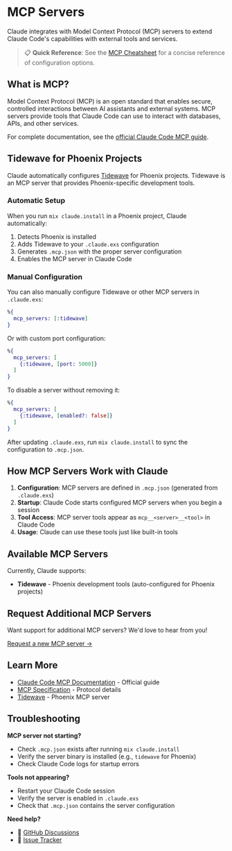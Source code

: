 # MCP Servers

Claude integrates with Model Context Protocol (MCP) servers to extend Claude Code's capabilities with external tools and services.

> 📋 **Quick Reference**: See the [MCP Cheatsheet](../cheatsheets/mcp.cheatmd) for a concise reference of configuration options.

## What is MCP?

Model Context Protocol (MCP) is an open standard that enables secure, controlled interactions between AI assistants and external systems. MCP servers provide tools that Claude Code can use to interact with databases, APIs, and other services.

For complete documentation, see the [official Claude Code MCP guide](https://docs.anthropic.com/en/docs/claude-code/mcp).

## Tidewave for Phoenix Projects

Claude automatically configures [Tidewave](https://tidewave.ai/) for Phoenix projects. Tidewave is an MCP server that provides Phoenix-specific development tools.

### Automatic Setup

When you run `mix claude.install` in a Phoenix project, Claude automatically:

1. Detects Phoenix is installed
2. Adds Tidewave to your `.claude.exs` configuration
3. Generates `.mcp.json` with the proper server configuration
4. Enables the MCP server in Claude Code

### Manual Configuration

You can also manually configure Tidewave or other MCP servers in `.claude.exs`:

```elixir
%{
  mcp_servers: [:tidewave]
}
```

Or with custom port configuration:

```elixir
%{
  mcp_servers: [
    {:tidewave, [port: 5000]}
  ]
}
```

To disable a server without removing it:

```elixir
%{
  mcp_servers: [
    {:tidewave, [enabled?: false]}
  ]
}
```

After updating `.claude.exs`, run `mix claude.install` to sync the configuration to `.mcp.json`.

## How MCP Servers Work with Claude

1. **Configuration**: MCP servers are defined in `.mcp.json` (generated from `.claude.exs`)
2. **Startup**: Claude Code starts configured MCP servers when you begin a session
3. **Tool Access**: MCP server tools appear as `mcp__<server>__<tool>` in Claude Code
4. **Usage**: Claude can use these tools just like built-in tools

## Available MCP Servers

Currently, Claude supports:

- **Tidewave** - Phoenix development tools (auto-configured for Phoenix projects)

## Request Additional MCP Servers

Want support for additional MCP servers? We'd love to hear from you!

[Request a new MCP server →](https://github.com/bradleygolden/claude/issues/new?title=MCP%20Server%20Request:%20[Server%20Name]&body=**Server%20Name:**%20%0A**Server%20Repository:**%20%0A**Use%20Case:**%20%0A%0APlease%20describe%20why%20this%20MCP%20server%20would%20be%20useful%20for%20Elixir%20development.)

## Learn More

- [Claude Code MCP Documentation](https://docs.anthropic.com/en/docs/claude-code/mcp) - Official guide
- [MCP Specification](https://modelcontextprotocol.io/) - Protocol details
- [Tidewave](https://tidewave.ai/) - Phoenix MCP server

## Troubleshooting

**MCP server not starting?**
- Check `.mcp.json` exists after running `mix claude.install`
- Verify the server binary is installed (e.g., `tidewave` for Phoenix)
- Check Claude Code logs for startup errors

**Tools not appearing?**
- Restart your Claude Code session
- Verify the server is enabled in `.claude.exs`
- Check that `.mcp.json` contains the server configuration

**Need help?**
- 💬 [GitHub Discussions](https://github.com/bradleygolden/claude/discussions)
- 🐛 [Issue Tracker](https://github.com/bradleygolden/claude/issues)